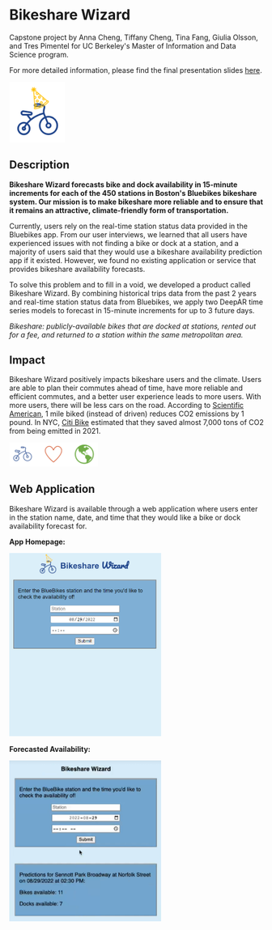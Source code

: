# Bikeshare Wizard

Capstone project by Anna Cheng, Tiffany Cheng, Tina Fang, Giulia Olsson, and Tres Pimentel for UC Berkeley's Master of Information and Data Science program.

For more detailed information, please find the final presentation slides [here](https://github.com/tiffanyyc/capstone_bikeshare/blob/main/presentations/presentation_3_slides.pdf).

<img src="images/logo.PNG" width="110">

## Description

**Bikeshare Wizard forecasts bike and dock availability in 15-minute increments for each of the 450 stations in Boston's Bluebikes bikeshare system. Our mission is to make bikeshare more reliable and to ensure that it remains an attractive, climate-friendly form of transportation.**

Currently, users rely on the real-time station status data provided in the Bluebikes app. From our user interviews, we learned that all users have experienced issues with not finding a bike or dock at a station, and a majority of users said that they would use a bikeshare availability prediction app if it existed. However, we found no existing application or service that provides bikeshare availability forecasts.

To solve this problem and to fill in a void, we developed a product called Bikeshare Wizard. By combining historical trips data from the past 2 years and real-time station status data from Bluebikes, we apply two DeepAR time series models to forecast in 15-minute increments for up to 3 future days.

*Bikeshare: publicly-available bikes that are docked at stations, rented out for a fee, and returned to a station within the same metropolitan area.*

## Impact

Bikeshare Wizard positively impacts bikeshare users and the climate. Users are able to plan their commutes ahead of time, have more reliable and efficient commutes, and a better user experience leads to more users. With more users, there will be less cars on the road. According to [Scientific American](https://www.scientificamerican.com/article/is-bike-sharing-really-climate-friendly/), 1 mile biked (instead of driven) reduces CO2 emissions by 1 pound. In NYC, [Citi Bike](https://w42st.com/post/new-york-pedal-power-why-2021-was-the-year-of-the-citi-bike/) estimated that they saved almost 7,000 tons of CO2 from being emitted in 2021.

<img src="images/bike_love_earth.PNG" width="175">

## Web Application

Bikeshare Wizard is available through a web application where users enter in the station name, date, and time that they would like a bike or dock availability forecast for.

**App Homepage:**

<img src="images/homepage.PNG" width="300">

**Forecasted Availability:**

<img src="images/forecast.PNG" width="300">

